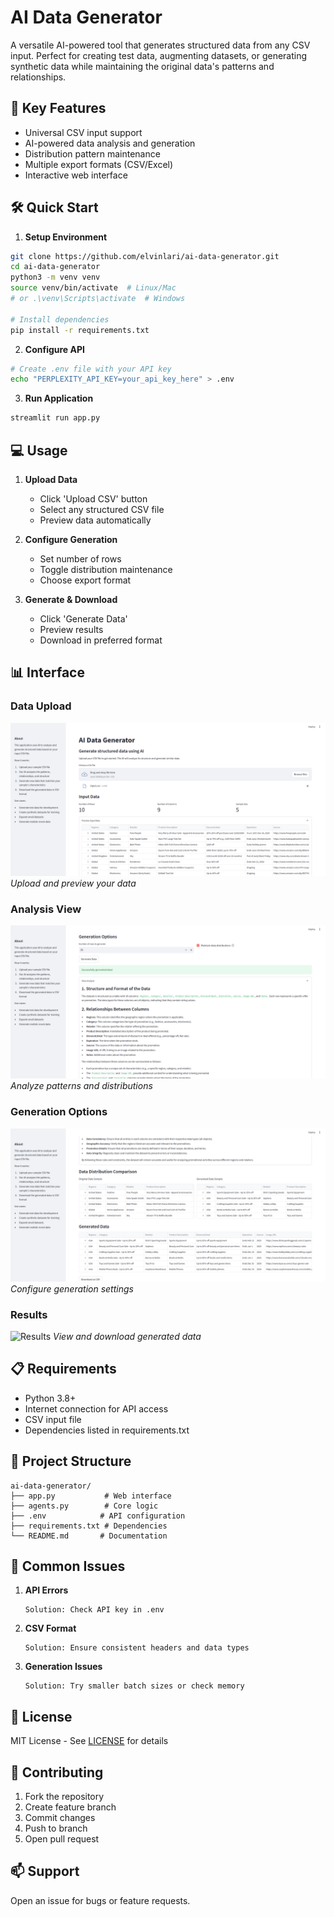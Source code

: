 # AI Data Generator

A versatile AI-powered tool that generates structured data from any CSV input. Perfect for creating test data, augmenting datasets, or generating synthetic data while maintaining the original data's patterns and relationships.

## 🚀 Key Features

- Universal CSV input support
- AI-powered data analysis and generation
- Distribution pattern maintenance
- Multiple export formats (CSV/Excel)
- Interactive web interface

## 🛠️ Quick Start

1. **Setup Environment**
```bash
git clone https://github.com/elvinlari/ai-data-generator.git
cd ai-data-generator
python3 -m venv venv
source venv/bin/activate  # Linux/Mac
# or .\venv\Scripts\activate  # Windows

# Install dependencies
pip install -r requirements.txt
```

2. **Configure API**
```bash
# Create .env file with your API key
echo "PERPLEXITY_API_KEY=your_api_key_here" > .env
```

3. **Run Application**
```bash
streamlit run app.py
```

## 💻 Usage

1. **Upload Data**
   - Click 'Upload CSV' button
   - Select any structured CSV file
   - Preview data automatically

2. **Configure Generation**
   - Set number of rows
   - Toggle distribution maintenance
   - Choose export format

3. **Generate & Download**
   - Click 'Generate Data'
   - Preview results
   - Download in preferred format

## 📊 Interface

### Data Upload
![Upload](images/upload.png)
*Upload and preview your data*

### Analysis View
![Analysis](images/analysis.png)
*Analyze patterns and distributions*

### Generation Options
![Options](images/options.png)
*Configure generation settings*

### Results
![Results](images/results.png)
*View and download generated data*

## 📋 Requirements

- Python 3.8+
- Internet connection for API access
- CSV input file
- Dependencies listed in requirements.txt

## 🔧 Project Structure

```
ai-data-generator/
├── app.py           # Web interface
├── agents.py        # Core logic
├── .env            # API configuration
├── requirements.txt # Dependencies
└── README.md       # Documentation
```

## 🚨 Common Issues

1. **API Errors**
   ```
   Solution: Check API key in .env
   ```

2. **CSV Format**
   ```
   Solution: Ensure consistent headers and data types
   ```

3. **Generation Issues**
   ```
   Solution: Try smaller batch sizes or check memory
   ```

## 📝 License

MIT License - See [LICENSE](LICENSE) for details

## 🤝 Contributing

1. Fork the repository
2. Create feature branch
3. Commit changes
4. Push to branch
5. Open pull request

## 📫 Support

Open an issue for bugs or feature requests.
